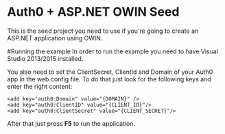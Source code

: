 # Auth0 + ASP.NET OWIN Seed
This is the seed project you need to use if you're going to create an ASP.NET application using OWIN.

#Running the example
In order to run the example you need to have Visual Studio 2013/2015 installed.

You also need to set the ClientSecret, ClientId and Domain of your Auth0 app in the web.config file. To do that just look for the following keys and enter the right content:
```CSharp
<add key="auth0:Domain" value="{DOMAIN}" />
<add key="auth0:ClientID" value="{CLIENT_ID}"/>
<add key="auth0:ClientSecret" value="{CLIENT_SECRET}"/>
```

After that just press **F5** to run the application.
